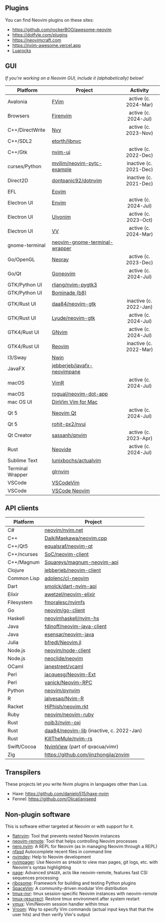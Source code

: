 ## Plugins

You can find Neovim plugins on these sites:

- https://github.com/rockerBOO/awesome-neovim
- https://dotfyle.com/plugins
- https://neovimcraft.com
- https://nvim-awesome.vercel.app
- [Luarocks](https://luarocks.org/labels/neovim)

## GUI

_If you're working on a Neovim GUI, include it (alphabetically) below!_

| Platform         | Project                                                                       | Activity                |
|------------------|-------------------------------------------------------------------------------| :---------------------: |
| Avalonia         | [FVim](https://github.com/yatli/fvim)                                         | active (c. 2024-Mar)    |
| Browsers         | [Firenvim](https://github.com/glacambre/firenvim)                             | active (c. 2024-Jul)    |
| C++/DirectWrite  | [Nvy](https://github.com/RMichelsen/Nvy)                                      | active (c. 2023-Nov)    |
| C++/SDL2         | [etorth/libnvc](https://github.com/etorth/libnvc)                             |                         |
| C++/Gtk          | [nvim-ui](https://github.com/sakhnik/nvim-ui)                                 | active (c. 2022-Dec)    |
| curses/Python    | [mvilim/neovim-pytc-example](https://github.com/mvilim/neovim-pytc-example)   | inactive (c. 2021-Dec)  |
| Direct2D         | [dontpanic92/dotnvim](https://github.com/dontpanic92/dotnvim)                 | inactive (c. 2021-Dec)  |
| EFL              | [Eovim](https://github.com/jeanguyomarch/eovim)                               |                         |
| Electron UI      | [Envim](https://github.com/tk-shirasaka/envim)                                | active (c. 2024-Jul)    |
| Electron UI      | [Uivonim](https://github.com/smolck/uivonim)                                  | active (c. 2023-Oct)    |
| Electron UI      | [VV](https://github.com/vv-vim/vv)                                            | active (c. 2024-Mar)    |
| gnome-terminal   | [neovim-gnome-terminal-wrapper](https://github.com/fmoralesc/neovim-gnome-terminal-wrapper) |           |
| Go/OpenGL        | [Neoray](https://github.com/hismailbulut/Neoray)                              | active (c. 2023-Dec)    |
| Go/Qt            | [Goneovim](https://github.com/akiyosi/goneovim)                               | active (c. 2024-Jul)    |
| GTK/Python UI    | [rliang/nvim-pygtk3](https://github.com/rliang/nvim-pygtk3)                   |                         |
| GTK/Python UI    | [Bominade (b8)](https://gitlab.com/afshar-oss/b8)                             |                         |
| GTK/Rust UI      | [daa84/neovim-gtk](https://github.com/daa84/neovim-gtk)                       | inactive (c. 2022-Jan)  |
| GTK/Rust UI      | [Lyude/neovim-gtk](https://github.com/Lyude/neovim-gtk)                       | active (c. 2024-Jul)    |
| GTK4/Rust UI     | [GNvim](https://github.com/vhakulinen/gnvim)                                  | active (c. 2024-Jul)    |
| GTK4/Rust UI     | [Reovim](https://github.com/songww/reovim)                                    | inactive (c. 2022-Mar)  |
| I3/Sway          | [Nwin](https://github.com/glacambre/nwin)                                     |                         |
| JavaFX           | [jebberjeb/javafx-neovimpane](https://github.com/jebberjeb/javafx-neovimpane) |                         |
| macOS            | [VimR](https://github.com/qvacua/vimr)                                        | active (c. 2024-Jul)    |
| macOS            | [rogual/neovim-dot-app](https://github.com/rogual/neovim-dot-app)             |                         |
| mac OS UI        | [DinVim Vim for Mac](http://dinvim.com)                                       |                         |
| Qt 5             | [Neovim Qt](https://github.com/equalsraf/neovim-qt)                           | active (c. 2024-Jul)    |
| Qt 5             | [rohit-px2/nvui](https://github.com/rohit-px2/nvui)                           |                         |
| Qt Creator       | [sassanh/qnvim](https://github.com/sassanh/qnvim)                             | active (c. 2023-Apr)    |
| Rust             | [Neovide](https://github.com/neovide/neovide)                                 | active (c. 2024-Jul)    |
| Sublime Text     | [lunixbochs/actualvim](https://github.com/lunixbochs/actualvim)               |                         |
| Terminal Wrapper | [glrnvim](https://github.com/beeender/glrnvim)                                |                         |
| VSCode           | [VSCodeVim](https://github.com/VSCodeVim/Vim)                                 |                         |
| VSCode           | [VSCode Neovim](https://github.com/asvetliakov/vscode-neovim)                 |                         |


## API clients

| Platform    | Project                                                                               |
|-------------|---------------------------------------------------------------------------------------|
| C#          | [neovim/nvim.net](https://github.com/neovim/nvim.net)                                 |
| C++         | [DaikiMaekawa/neovim.cpp](https://github.com/DaikiMaekawa/neovim.cpp)                 |
| C++/Qt5     | [equalsraf/neovim-qt](https://github.com/equalsraf/neovim-qt)                         |
| C++/ncurses | [SoC/neovim-client](https://github.com/splinterofchaos/neovim-cpp-client-experiment)  |
| C++/Magnum  | [Squareys/magnum-neovim-api](https://github.com/Squareys/magnum-neovim-api)           |
| Clojure     | [jebberjeb/neovim-client](https://github.com/jebberjeb/neovim-client)                 |
| Common Lisp | [adolenc/cl-neovim](https://github.com/adolenc/cl-neovim)                             |
| Dart        | [smolck/dart-nvim-api](https://github.com/smolck/dart-nvim-api)                       |
| Elixir      | [awetzel/neovim-elixir](https://github.com/awetzel/neovim-elixir)                     |
| Filesystem  | [fmoralesc/nvimfs](https://github.com/fmoralesc/nvimfs)                               |
| Go          | [neovim/go-client](https://github.com/neovim/go-client)                               |
| Haskell     | [neovimhaskell/nvim-hs](https://github.com/neovimhaskell/nvim-hs)                     |
| Java        | [fdinoff/neovim-java-client](https://github.com/fdinoff/neovim-java-client)           |
| Java        | [esensar/neovim-java](https://github.com/esensar/neovim-java)                         |
| Julia       | [bfredl/Neovim.jl](https://github.com/bfredl/Neovim.jl)                               |
| Node.js     | [neovim/node-client](https://github.com/neovim/node-client)                           |
| Node.js     | [neoclide/neovim](https://github.com/neoclide/neovim)                                 |
| OCaml       | [janestreet/vcaml](https://github.com/janestreet/vcaml)                               |
| Perl        | [jacquesg/Neovim-Ext](https://github.com/jacquesg/p5-Neovim-Ext)                      |
| Perl        | [yanick/Neovim-RPC](https://github.com/yanick/Neovim-RPC)                             |
| Python      | [neovim/pynvim](https://github.com/neovim/pynvim)                                     |
| R           | [jalvesaq/Nvim-R](https://github.com/jalvesaq/Nvim-R)                                 |
| Racket      | [HiPhish/neovim.rkt](https://gitlab.com/HiPhish/neovim.rkt)                           |
| Ruby        | [neovim/neovim-ruby](https://github.com/neovim/neovim-ruby)                           |
| Rust        | [noib3/nvim-oxi](https://github.com/noib3/nvim-oxi)                                   |
| Rust        | [daa84/neovim-lib](https://github.com/daa84/neovim-lib) (inactive, c. 2022-Jan)       |
| Rust        | [KillTheMule/nvim-rs](https://github.com/KillTheMule/nvim-rs)                         |
| Swift/Cocoa | [NvimView](https://github.com/qvacua/vimr/tree/master/NvimView) (part of qvacua/vimr) |
| Zig         | https://github.com/jinzhongjia/znvim                                                  |


## Transpilers

These projects let you write Nvim plugins in languages other than Lua.

- Haxe: https://github.com/danielo515/haxe-nvim
- Fennel: https://github.com/Olical/aniseed

## Non-plugin software

This is software either targeted at Neovim or with support for it.

- [flatnvim](https://github.com/adamtabrams/flatnvim): Tool that prevents nested Neovim instances
- [neovim-remote](https://github.com/mhinz/neovim-remote): Tool that helps controlling Neovim processes
- [nero.nvim](https://github.com/Vigemus/nero.nvim): A REPL for Neovim (as in managing Neovim through a REPL)
- [nfasd](https://github.com/haifengkao/nfasd) Autocomplete recent files in command line
- [nvimdev](https://github.com/neovim/nvimdev.nvim): Help to Neovim development
- [nvimpager](https://github.com/lucc/nvimpager): Use Neovim as `$PAGER` to view man pages, git logs, etc. with Neovim's syntax highlighting
- [page](https://github.com/I60R/page): Advanced `$PAGER`, acts like neovim-remote, features fast CSI sequences processing
- [ribosome](https://github.com/tek/ribosome): Framework for building and testing Python plugins
- [SpaceVim](https://spacevim.org): A community-driven modular Vim distribution
- [tmux-nvr](https://github.com/carlocab/tmux-nvr): tmux session-specific Neovim instances with neovim-remote
- [tmux-resurrect](https://github.com/tmux-plugins/tmux-resurrect): Restore tmux environment after system restart
- [vmux](https://github.com/jceb/vmux): Vim/Neovim session handler within tmux
- [Vroom](https://github.com/google/vroom): Way to specify Vim commands (actual input keys that that the user hits) and then verify Vim's output
